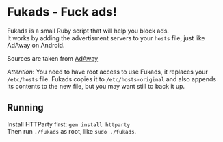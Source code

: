# Fukads - Fuck ads!

Fukads is a small Ruby script that will help you block ads.  
It works by adding the advertisment servers to your `hosts` file, just like AdAway on Android.

Sources are taken from [AdAway](https://github.com/dschuermann/ad-away)

*Attention*: You need to have root access to use Fukads, it replaces your `/etc/hosts` file. Fukads copies it to `/etc/hosts-original` and also appends its contents to the new file, but you may want still to back it up.

## Running

Install HTTParty first: `gem install httparty`  
Then run `./fukads` as root, like `sudo ./fukads`.